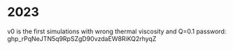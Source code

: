 # 2023
v0 is the first simulations with wrong thermal viscosity and Q=0.1
password: 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 

